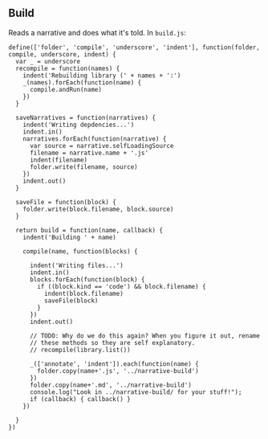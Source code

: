 Build
-----

Reads a narrative and does what it's told. In `build.js`:

    define(['folder', 'compile', 'underscore', 'indent'], function(folder, compile, underscore, indent) {
      var _ = underscore
      recompile = function(names) {
        indent('Rebuilding library (' + names + ':')
        _(names).forEach(function(name) {
          compile.andRun(name)
        })
      }

      saveNarratives = function(narratives) { 
        indent('Writing depdencies...')
        indent.in()
        narratives.forEach(function(narrative) {
          var source = narrative.selfLoadingSource
          filename = narrative.name + '.js'
          indent(filename)
          folder.write(filename, source)
        })
        indent.out()
      }

      saveFile = function(block) {
        folder.write(block.filename, block.source)
      }

      return build = function(name, callback) {
        indent('Building ' + name)

        compile(name, function(blocks) {

          indent('Writing files...')
          indent.in()
          blocks.forEach(function(block) {
            if ((block.kind == 'code') && block.filename) {
              indent(block.filename)
              saveFile(block)
            }
          })
          indent.out()

          // TODO: Why do we do this again? When you figure it out, rename
          // these methods so they are self explanatory.
          // recompile(library.list())

          _(['annotate', 'indent']).each(function(name) {
            folder.copy(name+'.js', '../narrative-build')
          })
          folder.copy(name+'.md', '../narrative-build')
          console.log("Look in ../narrative-build/ for your stuff!");
          if (callback) { callback() }
        })

      }  
    })